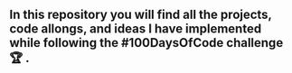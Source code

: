 ## In this repository you will find all the projects, code allongs, and ideas I have implemented while following the #100DaysOfCode challenge🏆 . 

